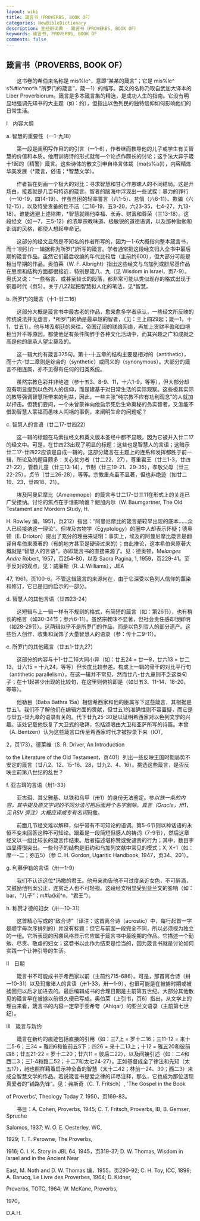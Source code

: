 ```yaml
---
layout: wiki
title: 箴言书（PROVERBS, BOOK OF）
categories: NewBibleDictionary
description: 圣经新词典 - 箴言书（PROVERBS, BOOK OF）
keywords: 箴言书, PROVERBS, BOOK OF
comments: false
---
```


## 箴言书（PROVERBS, BOOK OF）

　　这书卷的希伯来名称是 mis%le^，意即“某某的箴言”；它是 mis%le^ s%#lo^mo^h “所罗门的箴言”，箴一1）的缩写。英文的名称乃取自武加大译本的 Liber Proverbiorum。箴言是多本箴言集的精选，是成功人生的指南。它没有明显地强调先知书的大主题（如：约），但指出以色列民的独特信仰如何影响他们的日常生活。

Ⅰ　内容大纲

a. 智慧的重要性（一1-九18）

　　第一段是阐明写作目的的引言（一1-6），作者继而教导他的儿子或学生有关智慧的价值和本质。他用训诲诗的形式就每一个论点作颇长的讨论；这手法大异于箴十1起的〔精警〕箴言。这些诗体的散文引申自格言体裁（ma{s%a{l），内容精炼华美发展（*箴言，俗语；*智慧文学）。

　　作者旨在刻画一个极大的对比：寻求智慧和甘心作愚昧人的不同结局。这是开场白，接着就是几百句特选的箴言。智者的脑海中浮现出一些试探：暴力的罪行（一10-19，四14-19）、作茧自困的轻率誓言（六1-5）、怠惰（六6-11）、欺骗（六12-15），以及特受责备的性不洁（二16-19，五3-20，六23-35，七4-27，九13-18）。谁能逃避上述陷阱，*智慧就赐他幸福、长寿、财富和尊荣（三13-18）。这段经文（如一7，三5-12）的浓厚宗教味道、极敏锐的道德语调，以及那种勖勉和训诲的风格，都使人想起申命记。

　　这部分的经文显然是不知名的作者所写的，因为一1-6大概指向整本箴言书，而十1则引介一辑据称为所罗门所写的箴言。学者通常把这段经文归入全书中最后期的箴言作品。虽然它们最后收编的年代比较后（主前约600），但大部分可能是相当早期的作品。奥伯莱（W. F. Albright）指出这些经文与乌加列或腓尼基作品在思想和结构方面都很接近，特别是箴八、九（见 Wisdom in Israel，页7-9）。奥氏又说：“一些格言、或甚至较长的段落，都非常可能以类似现存的格式出现于铜器时代（页5）。关于八22起把智慧拟人化的笔法，见*智慧。

b. 所罗门的箴言（十1-廿二16）

　　这部分大概是箴言书中最古老的作品，愈来愈多学者承认，一些经文所反映的传统说法并无虚言，*所罗门的确是最卓越的智者，（见：王上四29起；箴一1，十1，廿五1）。他与埃及朝廷的来往，帝国辽阔的联络网络，再加上货财丰盈和四境相当升平等原因，都使他足有条件陶醉于各种文化活动中，而其兴趣之广和成就之高是他的继承人望尘莫及的。

　　这一辑大约有箴言375句。第十-十五章的结构主要是相对的（antithetic），而十六-廿二章则是综合的（synthetic）或同义的（synonymous）。大部分的箴言不相连属，亦不见得有任何的归类系统。

　　虽然宗教色彩并非绝迹（参十五3、8-9、11，十六1-9，等等），但大部分却没有明显提到以色列人的信仰，而是建基于对日常生活的实际观察。这些极其实际的教导强调智慧所带来的利益，因此，一些主张“纯宗教不应有功利观念”的人就加以抨击。但我们要问，一个未曾蒙神向他启示死后生命奥秘的务实智者，又怎能不借助智慧人蒙福而愚味人闯祸的事例，来阐明生命的问题呢？

c. 智慧人的言语（廿二17-廿四22）

　　这一辑的标题在马索拉经文和英文版本圣经中都不显眼，因为它被并入廿二17的经文中。可是，在廿四23出现了明显的标题：这些也是智慧人的言语；这暗示廿二17-廿四22应该是自成一辑的。这部分箴言在主题上的连系和发挥都胜于前一辑，所论及的题目颇多：关心贫穷者（廿二22、27），尊重君王（廿三1-3，廿四21-22），管教儿童（廿三13-14），节制（廿三19-21、29-35），孝敬父母（廿三22-25），贞节（廿三26-28），等等。宗教重点虽不显著，但也非绝迹（如廿二19、23，廿四18、21）。

　　埃及阿曼尼摩比（Amenemope）的箴言与廿二17-廿三11在形式上的关连已广受接纳。讨论的焦点在于谁影响谁？鲍加内尔（W. Baumgartner, The Old Testament and Mordern Study, H.

H. Rowley 编，1951，页212）指出：“阿曼尼摩比的箴言是较早出现的底本……众人已经接纳这一理论”。但埃及古物学（Egyptology）的圈中人却表示怀疑；德奥顿（E. Drioton）提出了充分的理由来证明：事实上，埃及的阿曼尼摩比箴言是翻译自希伯来原著的（有的地方甚至是硬译过来的）；由此推论，这本希伯来原著大概就是“智慧人的言语”，亦即箴言书的直接来源了。见：德奥顿，Me*langes Andre* Robert, 1957，页254-80，以及 Sacra Pagina, 1, 1959，页229-41。至于反对的观点，见：威廉斯（R. J. Williams），JEA

47, 1961，页100-6。不管这辑箴言的来源何在，由于它深受以色列人信仰的薰染和修订，它已是旧约启示的一部分。

d. 智慧人的其他言语（廿四23-24）

　　这短辑与上一辑一样有不规则的格式，有简短的箴言（如：第26节），也有稍长的格言（如30-34节；参六6-11）。虽然宗教味不显著，但社会责任感却很鲜明（如28-29节）。这两辑似乎不是所罗门的作品，而是以色列哲人的部分遗产。这些哲人创作、收集和润饰了大量智慧人的语录（参：传十二9-11）。

e. 所罗门的其他箴言（廿五1-廿九27）

　　这部分的内容与十1-廿二16大同小异（如：廿五24 = 廿一9，廿六13 = 廿二13，廿六15 = 十九24，等等）但长度比较参差。构成上一辑的骨干的对比平行句（antithetic parallelism），在这一辑并不常见，然而廿八-廿九章则不乏这类句子；在十1起甚少出现的比较句，在这里则俯拾即是（如廿五3、11-14、18-20，等等）。

　　他勒目（Baba Bathra 15a）相信希西家和他的臣属写下这些箴言，其根据是廿五1。我们不了解他们在编辑方面的贡献，但廿五1的准确性则不容置疑，而它是与廿五-廿九章的语录有关的。代下廿九25-30足以证明希西家对以色列文学的兴趣。该处记载他恢复了大卫式的敬拜，包括颂唱由大卫和亚萨所写的诗篇。本曾（A. Bentzen）认为这些箴言口传至希西家时代才被抄录下来（IOT,

2，页173）。德莱维（S. R. Driver, An Introduction

to the Literature of the Old Testament，页401）列出一些反映王国时期局势不安定的箴言（廿八2、12、15-16、28，廿九2、4、16）。挑选这些箴言，是否反映主前第八世纪的乱世？

f. 亚古珥的言语（卅1-33）

　　亚古珥、其父雅基、以铁和乌甲（卅1）的身份无法鉴定。参*以铁一条的内容，其中提及原文字词的不同分法可把后面两个名字删除。真言（Oracle，卅1，见 RSV 旁注）大概应译成专有名词*玛撒。

　　前面几节经文难以解释，似乎带有不可知论的语调。第5-6节则以神话语的永恒不变来回答这种不可知论。跟着是一段简短但感人的祷词（7-9节），然后这章经文以一组比较长的箴言作结束。后者描述堪称赞或受谴责的行为；其中，数目字四显得很突出。一些句子的结构是旧约和乌加列文献中常见的模式；X, X+1（如：摩一-二；弥五5）（参 C. H. Gordon, Ugaritic Handbook, 1947，页34、201）。

g. 利慕伊勒的言语（卅一1-9）

　　我们不认识这位*玛撒的君王。他母亲劝告他不可过度亲近女色，不可醉酒，又鼓励他判案公正，连贫乏人也不可轻视。这段经文明显受到亚兰文的影响（如：bar，“儿子”；m#la{ki[^n，“君王”）。

h. 称赞才德的妇女（卅一10-31）

　　这首精心写成的“敌合诗”〔译注：这首离合诗（acrostic）中，每行起首一字是顺字母次序排列的〕并没有标题：但它与前面一段完全不同，所以必须视为独立的一组。它所表现的因袭风格显示它应属于箴言书中最晚期的作品。它描述一个勤勉、尽责、敬虔的妇女；这卷书以此作为结束是恰当的，因为箴言书就是讨论如何实践一个让神引导的生活。

Ⅱ　日期

　　箴言书不可能成书于希西家以前（主前约715-686）。可是，那首离合诗（卅一10-31）以及玛撒诸人的言语（卅1-33，卅一1-9），也很可能是在被掳时期或被掳回归以后才加进去的。最后编辑成书的合理日期是主前第五世纪。大部分其他散见的箴言早在被掳以前很久便已写成。奥伯莱（上引书，页6）指出，从文学上的理由来看，箴言书的内容一定早于亚希夸（Ahiqar）的亚兰文语录（主前第七世纪）。

Ⅲ　箴言与新约

　　箴言在新约的痕迹包括直接的引用（如：三7上 = 罗十二16；三11-12 = 来十二5-6；三34 = 雅四6和彼前五5下；四26 = 来十二13上；十12 = 雅五20和彼前四8；廿五21-22 = 罗十二20；廿六11 = 彼后二22），以及间接引述（如：二4和西二3；三1-4和路二52；十二7和太七24-27）。正如基督成全了律法和先知（太五17），祂也照样藉着启示神全备的智慧（太十二42；林前一24、30；西二3）来成全智慧文学的作品。若说箴言书是爱之律的详尽注释，那么，它也成为那位活现真爱者的“铺路先锋”。见：弗斯奇（C. T. Fritsch）, 'The Gospel in the Book

of Proverbs', Theology Today 7, 1950，页169-83。

　　书目：A. Cohen, Proverbs, 1945; C. T. Fritsch, Proverbs, IB; B. Gemser, Spruche

Salomos, 1937; W. O. E. Oesterley, WC,

1929; T. T. Perowne, The Proverbs,

1916; C. I. K. Story in JBL 64, 1945，页319-37; D. W. Thomas, Wisdom in Israel and in the Ancient Near

East, M. Noth and D. W. Thomas 编，1955，页290-92; C. H. Toy, ICC, 1899; A. Barucq, Le Livre des Proverbes, 1964; D. Kidner,

Proverbs, TOTC, 1964; W. McKane, Proverbs,

1970。

D.A.H.






